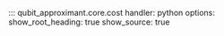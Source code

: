 ::: qubit_approximant.core.cost
	handler: python
	options:
		show_root_heading: true
		show_source: true

